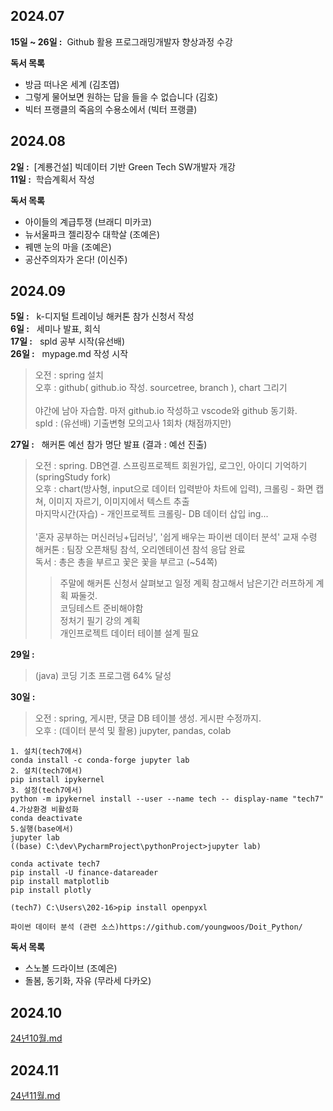 
## 2024.07

**15일 ~ 26일 :** &nbsp;Github 활용 프로그래밍개발자 향상과정 수강 <br>

**독서 목록**
 - 방금 떠나온 세계 (김초엽)
 - 그렇게 물어보면 원하는 답을 들을 수 없습니다 (김호)
 - 빅터 프랭클의 죽음의 수용소에서 (빅터 프랭클)

## 2024.08

**2일 :** &nbsp;[계룡건설] 빅데이터 기반 Green Tech SW개발자 개강<br>
**11일 :** &nbsp;학습계획서 작성

**독서 목록**
 - 아이들의 계급투쟁 (브래디 미카코)
 - 뉴서울파크 젤리장수 대학살 (조예은)
 - 꿰맨 눈의 마을 (조예은)
 - 공산주의자가 온다! (이신주)

## 2024.09

**5일 :** &nbsp; k-디지털 트레이닝 해커톤 참가 신청서 작성<br>
**6일 :** &nbsp; 세미나 발표, 회식<br>
**17일 :** &nbsp; spld 공부 시작(유선배)<br>
**26일 :** &nbsp; mypage.md 작성 시작<br>
> 오전 : spring 설치 <br> 
오후 : github( github.io 작성. sourcetree, branch ), chart 그리기<br>
<br>야간에 남아 자습함. 마저 github.io 작성하고 vscode와 github 동기화. <br>
spld : (유선배) 기출변형 모의고사 1회차 (채점까지만)

**27일 :** &nbsp; 해커톤 예선 참가 명단 발표 (결과 : 예선 진출)
> 오전 : spring. DB연결. 스프링프로젝트 회원가입, 로그인, 아이디 기억하기 (springStudy fork)<br>
오후 : chart(방사형, input으로 데이터 입력받아 차트에 입력), 크롤링 - 화면 캡쳐, 이미지 자르기, 이미지에서 텍스트 추출<br>
마지막시간(자습) - 개인프로젝트 크롤링- DB 데이터 삽입 ing...<br>
<br>'혼자 공부하는 머신러닝+딥러닝', '쉽게 배우는 파이썬 데이터 분석' 교재 수령<br>
해커톤 : 팀장 오픈채팅 참석, 오리엔테이션 참석 응답 완료<br>
독서 : 총은 총을 부르고 꽃은 꽃을 부르고 (~54쪽) 
>> 주말에 해커톤 신청서 살펴보고 일정 계획 참고해서 남은기간 러프하게 계획 짜둘것. <br> 코딩테스트 준비해야함 <br> 정처기 필기 강의 계획 <br> 개인프로젝트 데이터 테이블 설계 필요

**29일 :** &nbsp;
> (java) 코딩 기초 프로그램 64% 달성

**30일 :** &nbsp;
> 오전 : spring, 게시판, 댓글 DB 테이블 생성. 게시판 수정까지. <br>
> 오후 : (데이터 분석 및 활용) jupyter, pandas, colab
```
1. 설치(tech7에서)
conda install -c conda-forge jupyter lab
2. 설치(tech7에서)
pip install ipykernel
3. 설정(tech7에서)
python -m ipykernel install --user --name tech -- display-name "tech7"
4.가상환경 비활성화
conda deactivate
5.실행(base에서)
jupyter lab
((base) C:\dev\PycharmProject\pythonProject>jupyter lab)

conda activate tech7
pip install -U finance-datareader
pip install matplotlib
pip install plotly

(tech7) C:\Users\202-16>pip install openpyxl

파이썬 데이터 분석 (관련 소스)https://github.com/youngwoos/Doit_Python/
```

**독서 목록**
 - 스노볼 드라이브 (조예은)
 - 돌봄, 동기화, 자유 (무라세 다카오)

## 2024.10
[24년10월.md](https://github.com/thgmldl0115/TIL/blob/main/2024.10/24년10월.md)

## 2024.11
[24년11월.md](https://github.com/thgmldl0115/TIL/blob/main/2024.10/24년11월.md)